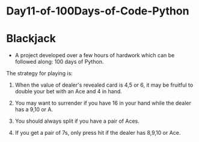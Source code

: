 # Day11-of-100Days-of-Code-Python
# Blackjack

* A project developed over a few hours of hardwork which can be followed along: 100 days of Python.

The strategy for playing is:

1. When the value of dealer's revealed card is 4,5 or 6, it may be fruitful to double your bet with an Ace and 4 in hand.

2. You may want to surrender if you have 16 in your hand while the dealer has a 9,10 or A.

3. You should always split if you have a pair of Aces.

4. If you get a pair of 7s, only press hit if the dealer has 8,9,10 or Ace.
